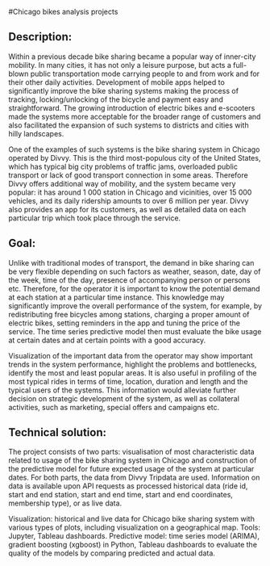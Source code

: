 #Chicago bikes analysis projects

Description:
--------------
Within a previous decade bike sharing became a popular way of inner-city mobility. In many cities, it has not only a leisure purpose, but acts a full-blown public transportation mode carrying people to and from work and for their other daily activities. Development of mobile apps helped to significantly improve the bike sharing systems making the process of tracking, locking/unlocking of the bicycle and payment easy and straightforward. The growing introduction of electric bikes and e-scooters made the systems more acceptable for the broader range of customers and also facilitated the expansion of such systems to districts and cities with hilly landscapes. 

One of the examples of such systems is the bike sharing system in Chicago operated by Divvy. This is the third most-populous city of the United States, which has typical big city problems of traffic jams, overloaded public transport or lack of good transport connection in some areas. Therefore Divvy offers additional way of mobility, and the system became very popular: it has around 1 000 station in Chicago and vicinities, over 15 000 vehicles, and its daily ridership amounts to over 6 million per year. Divvy also provides an app for its customers, as well as detailed data on each particular trip which took place through the service.

Goal:
------
Unlike with traditional modes of transport, the demand in bike sharing can be very flexible depending on such factors as weather, season, date, day of the week, time of the day, presence of accompanying person or persons etc. Therefore, for the operator it is important to know the potential demand at each station at a particular time instance. This knowledge may significantly improve the overall performance of the system, for example, by redistributing free bicycles among stations, charging a proper amount of electric bikes, setting reminders in the app and tuning the price of the service. The time series predictive model then must evaluate the bike usage at certain dates and at certain points with a good accuracy.

Visualization of the important data from the operator may show important trends in the system performance, highlight the problems and bottlenecks, identify the most and least popular areas. It is also useful in profiling of the most typical rides in terms of time, location, duration and length and the typical users of the systems. This information would alleviate further decision on strategic development of the system, as well as collateral activities, such as marketing, special offers and campaigns etc.

Technical solution: 
---------------------
The project consists of two parts: visualisation of most characteristic data related to usage of the bike sharing system in Chicago and construction of the predictive model for future expected usage of the system at particular dates. For both parts, the data from Divvy Tripdata are used. Information on data is available upon API requests as processed historical data (ride id, start and end station, start and end time, start and end coordinates, membership type), or as live data. 

Visualization: historical and live data for Chicago bike sharing system with various types of plots, including visualization on a geographical map. Tools: Jupyter, Tableau dashboards.
Predictive model: time series model (ARIMA), gradient boosting (xgboost) in Python, Tableau dashboards to evaluate the quality of the models by comparing predicted and actual data.
